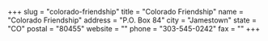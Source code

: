 +++
slug = "colorado-friendship"
title = "Colorado Friendship"
name = "Colorado Friendship"
address = "P.O. Box 84"
city = "Jamestown"
state = "CO"
postal = "80455"
website = ""
phone = "303-545-0242"
fax = ""
+++

